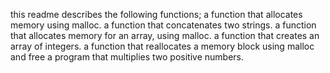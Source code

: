 this readme describes the following functions;
a function that allocates memory using malloc.
a function that concatenates two strings.
a function that allocates memory for an array, using malloc.
a function that creates an array of integers.
a function that reallocates a memory block using malloc and free
a program that multiplies two positive numbers.
